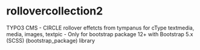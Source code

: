 # rollovercollection2
 TYPO3 CMS - CIRCLE rollover effetcts from tympanus for cType textmedia, media, images, textpic - Only for bootstrap package 12+ with Bootstrap 5.x (SCSS) (bootstrap_package) library
